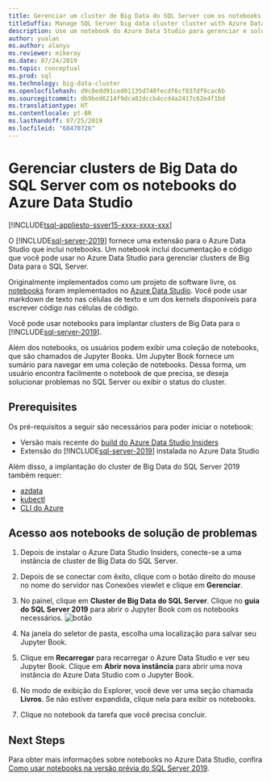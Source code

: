 ```yaml
---
title: Gerenciar um cluster de Big Data do SQL Server com os notebooks do Azure Data Studio
titleSuffix: Manage SQL Server big data cluster cluster with Azure Data Studio notebooks
description: Use um notebook do Azure Data Studio para gerenciar e solucionar problemas de um cluster de Big Data.
author: yualan
ms.author: alanyu
ms.reviewer: mikeray
ms.date: 07/24/2019
ms.topic: conceptual
ms.prod: sql
ms.technology: big-data-cluster
ms.openlocfilehash: d9c8edd91ced01135d740fecdf6cf837df9cac6b
ms.sourcegitcommit: db9bed6214f9dca82dccb4ccd4a2417c62e4f1bd
ms.translationtype: HT
ms.contentlocale: pt-BR
ms.lasthandoff: 07/25/2019
ms.locfileid: "68470726"
---
```

# <a name="manage-big-data-clusters-for-sql-server-with-azure-data-studio-notebooks"></a>Gerenciar clusters de Big Data do SQL Server com os notebooks do Azure Data Studio

[!INCLUDE[tsql-appliesto-ssver15-xxxx-xxxx-xxx](../includes/tsql-appliesto-ssver15-xxxx-xxxx-xxx.md)]

O [!INCLUDE[sql-server-2019](../includes/sssqlv15-md.md)] fornece uma extensão para o Azure Data Studio que inclui notebooks. Um notebook inclui documentação e código que você pode usar no Azure Data Studio para gerenciar clusters de Big Data para o SQL Server.

Originalmente implementados como um projeto de software livre, os [notebooks](notebooks-guidance.md) foram implementados no [Azure Data Studio](http://docs.microsoft.com/sql/azure-data-studio/download). Você pode usar markdown de texto nas células de texto e um dos kernels disponíveis para escrever código nas células de código.

Você pode usar notebooks para implantar clusters de Big Data para o [!INCLUDE[sql-server-2019](../includes/sssqlv15-md.md)].

Além dos notebooks, os usuários podem exibir uma coleção de notebooks, que são chamados de Jupyter Books. Um Jupyter Book fornece um sumário para navegar em uma coleção de notebooks. Dessa forma, um usuário encontra facilmente o notebook de que precisa, se deseja solucionar problemas no SQL Server ou exibir o status do cluster.

## <a name="prerequisites"></a>Prerequisites

Os pré-requisitos a seguir são necessários para poder iniciar o notebook:

* Versão mais recente do [build do Azure Data Studio Insiders](https://github.com/microsoft/azuredatastudio#try-out-the-latest-insiders-build-from-master)
* Extensão do [!INCLUDE[sql-server-2019](../includes/sssqlv15-md.md)] instalada no Azure Data Studio

Além disso, a implantação do cluster de Big Data do SQL Server 2019 também requer:

* [azdata](deploy-install-azdata.md)
* [kubectl](https://kubernetes.io/docs/tasks/tools/install-kubectl/#install-kubectl-binary-using-native-package-management)
* [CLI do Azure](/cli/azure/install-azure-cli)

## <a name="accessing-troubleshooting-notebooks"></a>Acesso aos notebooks de solução de problemas

1. Depois de instalar o Azure Data Studio Insiders, conecte-se a uma instância de cluster de Big Data do SQL Server.
2. Depois de se conectar com êxito, clique com o botão direito do mouse no nome do servidor nas Conexões viewlet e clique em **Gerenciar**.
3. No painel, clique em **Cluster de Big Data do SQL Server**. Clique no **guia do SQL Server 2019** para abrir o Jupyter Book com os notebooks necessários.
    ![botão](media/manage-notebooks/jupyter-book-button.png)

1. Na janela do seletor de pasta, escolha uma localização para salvar seu Jupyter Book.
2. Clique em **Recarregar** para recarregar o Azure Data Studio e ver seu Jupyter Book. Clique em **Abrir nova instância** para abrir uma nova instância do Azure Data Studio com o Jupyter Book.
3. No modo de exibição do Explorer, você deve ver uma seção chamada **Livros**. Se não estiver expandida, clique nela para exibir os notebooks.
4. Clique no notebook da tarefa que você precisa concluir.

## <a name="next-steps"></a>Next Steps
Para obter mais informações sobre notebooks no Azure Data Studio, confira [Como usar notebooks na versão prévia do SQL Server 2019](notebooks-guidance.md).